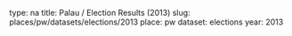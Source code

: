 type: na
title: Palau / Election Results (2013)
slug: places/pw/datasets/elections/2013
place: pw
dataset: elections
year: 2013
